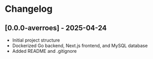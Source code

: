 # Changelog

## [0.0.0-averroes] - 2025-04-24
- Initial project structure
- Dockerized Go backend, Next.js frontend, and MySQL database
- Added README and .gitignore
